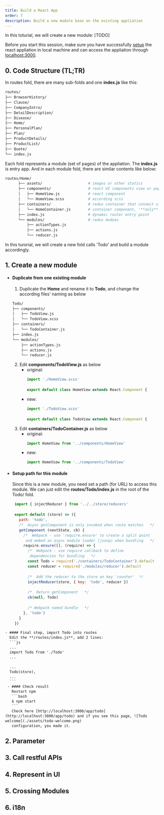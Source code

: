```yaml
---
title: Build a React App
order: 7
description: Build a new module base on the existing appliation
---
```

In this toturial, we will create a new module: [TODO]

Before you start this session, make sure you have successfully [setup](./setup.html#Setup-react-application) the react appliation in local machine and can access the appliation through [localhost:3000](http://localhost:3000/app/productList?msg=eyJ0ZW5hbnRDb2RlIjoiR1VFU1QiLCJwcm9kdWNlckNvZGUiOiJhdjEyMzQ1IiwicHJvZHVjZXJOYW1lIjoiQXZyaXN0IEFnZW50IiwicHJvZHVjZXJUeXBlIjoiMSIsInByb2R1Y2VyUGhvbmUiOiIxMjM0NTY3ODkwMSIsInByb2R1Y2VyRW1haWwiOiJhZG1pbkBlYmFvdGVjaC5jb20iLCJleHRyYVByb3BlcnRpZXMiOnt9LCJhZ2VudEluZm9NYXAiOnt9fQ==&sign=14222f754cf86d06cd1f462d8ce91278&tenantCode=GUEST).

## 0. Code Structure (TL;TR)
In routes fold, there are many sub-folds and one **index.js** like this:
```bash
routes/
├── BrowserHistory/
├── Clause/
├── CompanyIntro/
├── DetailDescription/
├── Disease/
├── Home/
├── PersonalPlan/
├── Plan/
├── ProductDetails/
├── ProductList/
├── Quote/
└── index.js
```
Each fold represents a module (set of pages) of the appliation. The **index.js** is entry app. And in each module fold, there are similar contents like below:

```sh
routes/Home/
      ├── assets/                     # images or other statics
      ├── components/                 # react UI components view or page
      │   ├── HomeView.js             # react component
      │   └── HomeView.scss           # according scss
      ├── containers/                 # redux container that connect view and store
      │   └── HomeContainer.js        # container component, '**only** responsible for wiring in the actions and state necessary to render a presentational component'
      ├── index.js                    # dynamic router entry point
      └── modules/                    # redux modues
          ├── actionTypes.js
          ├── actions.js
          └── reducer.js
```
In this turorial, we will create a new fold calls 'Todo' and build a module accordingly.
## 1. Create a new module
   - #### Duplicate from one existing module
     1. Duplicate the **Home** and rename it to **Todo**, and change the according files' naming as below
      ```bash
      Todo/
      ├── components/
      │   ├── TodoView.js
      │   └── TodoView.scss
      ├── containers/
      │   └── TodoContainer.js
      ├── index.js
      └── modules/
          ├── actionTypes.js
          ├── actions.js
          └── reducer.js
      ```
     2. Edit **components/TodoView.js** as below
        - original:
          ```javascript
          import './HomeView.scss'

          export default class HomeView extends React.Component {
          ```
        - new:
          ```javascript
          import './TodoView.scss'

          export default class TodoView extends React.Component {
            ```
     3. Edit **containers/TodoContainer.js** as below
        - original:
          ```js
          import HomeView from '../components/HomeView'
          ```
        - new:
          ```js
          import HomeView from '../components/TodoView'
          ```
   - #### Setup path for this module
     Since this is a new module, you need set a path (for URL) to access this module. We can just edit the **routes/Todo/index.js** in the root of the Todo/ fold.
     ```js
      import { injectReducer } from '../../store/reducers'

      export default (store) => ({
        path: 'todo',
        /*  Async getComponent is only invoked when route matches   */
        getComponent (nextState, cb) {
          /*  Webpack - use 'require.ensure' to create a split point
           and embed an async module loader (jsonp) when bundling   */
          require.ensure([], (require) => {
            /*  Webpack - use require callback to define
             dependencies for bundling   */
            const Todo = require('./containers/TodoContainer').default
            const reducer = require('./modules/reducer').default

            /*  Add the reducer to the store on key 'counter'  */
            injectReducer(store, { key: 'todo', reducer })

            /*  Return getComponent   */
            cb(null, Todo)

            /* Webpack named bundle   */
          }, 'todo')
        }
      })
      ```

    - #### Final step, import Todo into routes
      Edit the **/routes/index.js**, add 2 lines:
      ```js
      ...
      import Todo from './Todo'
      ...

      ...
      Todo(store),
      ...
      ```
     - #### Check result
       Restart npm
       ```bash
       $ npm start
       ```
       Check here [http://localhost:3000/app/todo](http://localhost:3000/app/todo) and if you see this page, ![Todo welcome](./assets/todo-welcome.png)
       configuration, you made it.

## 2. Parameter

## 3. Call restful APIs

## 4. Represent in UI

## 5. Crossing Modules

## 6. i18n
